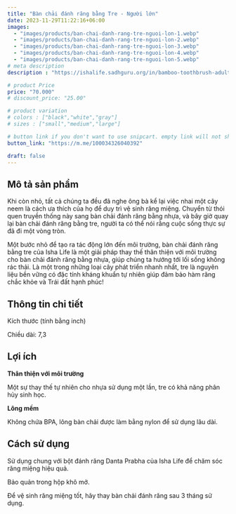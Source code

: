 ```yaml
---
title: "Bàn chải đánh răng bằng Tre - Người lớn"
date: 2023-11-29T11:22:16+06:00
images: 
  - "images/products/ban-chai-danh-rang-tre-nguoi-lon-1.webp"
  - "images/products/ban-chai-danh-rang-tre-nguoi-lon-2.webp"
  - "images/products/ban-chai-danh-rang-tre-nguoi-lon-3.webp"
  - "images/products/ban-chai-danh-rang-tre-nguoi-lon-4.webp"
  - "images/products/ban-chai-danh-rang-tre-nguoi-lon-5.webp"
# meta description
description : "https://ishalife.sadhguru.org/in/bamboo-toothbrush-adult"

# product Price
price: "70.000"
# discount_price: "25.00"

# product variation
# colors : ["black","white","gray"]
# sizes : ["small","medium","large"]

# button link if you don't want to use snipcart. empty link will not show button
button_link: "https://m.me/100034326040392"

draft: false
---
```

<b><h2>Mô tả sản phẩm</h2></b>

Khi còn nhỏ, tất cả chúng ta đều đã nghe ông bà kể lại việc nhai một cây neem là cách ưa thích của họ để duy trì vệ sinh răng miệng. Chuyển từ thói quen truyền thống này sang bàn chải đánh răng bằng nhựa, và bây giờ quay lại bàn chải đánh răng bằng tre, người ta có thể nói rằng cuộc sống thực sự đã đi một vòng tròn.

Một bước nhỏ để tạo ra tác động lớn đến môi trường, bàn chải đánh răng bằng tre của Isha Life là một giải pháp thay thế thân thiện với môi trường cho bàn chải đánh răng bằng nhựa, giúp chúng ta hướng tới lối sống không rác thải. Là một trong những loại cây phát triển nhanh nhất, tre là nguyên liệu bền vững có đặc tính kháng khuẩn tự nhiên giúp đảm bảo hàm răng chắc khỏe và Trái đất hạnh phúc!

<b><h2>Thông tin chi tiết</h2></b>

Kích thước (tính bằng inch)

Chiều dài: 7,3

<b><h2>Lợi ích</h2></b>

<b>Thân thiện với môi trường</b>

Một sự thay thế tự nhiên cho nhựa sử dụng một lần, tre có khả năng phân hủy sinh học.

<b>Lông mềm</b>

Không chứa BPA, lông bàn chải được làm bằng nylon để sử dụng lâu dài.

<b><h2>Cách sử dụng</h2></b>

Sử dụng chung với bột đánh răng Danta Prabha của Isha Life để chăm sóc răng miệng hiệu quả.

Bảo quản trong hộp khô mở.

Để vệ sinh răng miệng tốt, hãy thay bàn chải đánh răng sau 3 tháng sử dụng.